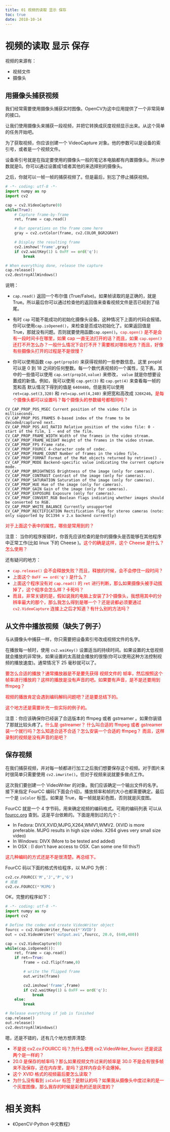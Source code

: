 ```yaml
---
title: 01 视频的读取 显示 保存
toc: true
date: 2018-10-14
---
```

# 视频的读取 显示 保存

视频的来源有：

- 视频文件
- 摄像头


## 用摄像头捕获视频

我们经常需要使用摄像头捕获实时图像。OpenCV为这中应用提供了一个非常简单的接口。

让我们使用摄像头来捕获一段视频，并把它转换成灰度视频显示出来。从这个简单的任务开始吧。

为了获取视频，你应该创建一个 VideoCapture 对象。他的参数可以是设备的索引号，或者是一个视频文件。

设备索引号就是在指定要使用的摄像头一般的笔记本电脑都有内置摄像头。所以参数就是0。你可以通过设置成1或者其他的来选择别的摄像头。

之后，你就可以一帧一帧的捕获视频了。但是最后，别忘了停止捕获视频。

```python
# -*- coding: utf-8 -*-
import numpy as np
import cv2

cap = cv2.VideoCapture(0)
while(True):
    # Capture frame-by-frame
    ret, frame = cap.read()

    # Our operations on the frame come here
    gray = cv2.cvtColor(frame, cv2.COLOR_BGR2GRAY)

    # Display the resulting frame
    cv2.imshow('frame',gray)
    if cv2.waitKey(1) & 0xFF == ord('q'):
        break

# When everything done, release the capture
cap.release()
cv2.destroyAllWindows()
```

说明：


- `cap.read()` 返回一个布尔值 (True/False)。如果帧读取的是正确的，就是True。所以最后你可以通过检查他的返回值来查看视频文件是否已经到了结尾。

- 有时 `cap` 可能不能成功的初始化摄像头设备。这种情况下上面的代码会报错。你可以使用`cap.isOpened()`，来检查是否成功初始化了。如果返回值是 True，那就没有问题。否则就要使用函数`cap.open()`。<span style="color:red;">`cap.open()` 是不是会有一段时间卡在哪里，如果 cap 一直无法打开的话？而且，如果 `cap.open()` 还打不开怎么办？一般什么情况下会打不开？需要核对哪些地方？而且，好像有些摄像头打开的过程是不是很慢？</span>

- 你可以使用函数 `cap.get(propId)` 来获得视频的一些参数信息。这里 propId 可以是 0 到 18 之间的任何整数。每一个数代表视频的一个属性，见下表。其中的一些值可以使用 `cap.set(propId,value)` 来修改， `value` 就是你想要设置成的新值。例如，我可以使用 `cap.get(3)` 和 `cap.get(4)` 来查看每一帧的宽和高 默认情况下得到的值是 `640X480`。但是我可以使用 `ret=cap.set(3,320)` 和 `ret=cap.set(4,240)` 来把宽和高改成 `320X240`。<span style="color:red;">是每个摄像头都可以设置吗？每个摄像头的参数编号都相同吗？</span>

```
CV_CAP_PROP_POS_MSEC Current position of the video file in milliseconds.
CV_CAP_PROP_POS_FRAMES 0-based index of the frame to be decoded/captured next.
CV_CAP_PROP_POS_AVI_RATIO Relative position of the video file: 0 - start of the film, 1 - end of the film.
CV_CAP_PROP_FRAME_WIDTH Width of the frames in the video stream.
CV_CAP_PROP_FRAME_HEIGHT Height of the frames in the video stream.
CV_CAP_PROP_FPS Frame rate.
CV_CAP_PROP_FOURCC 4-character code of codec.
CV_CAP_PROP_FRAME_COUNT Number of frames in the video file.
CV_CAP_PROP_FORMAT Format of the Mat objects returned by retrieve() .
CV_CAP_PROP_MODE Backend-specific value indicating the current capture mode.
CV_CAP_PROP_BRIGHTNESS Brightness of the image (only for cameras).
CV_CAP_PROP_CONTRAST Contrast of the image (only for cameras).
CV_CAP_PROP_SATURATION Saturation of the image (only for cameras).
CV_CAP_PROP_HUE Hue of the image (only for cameras).
CV_CAP_PROP_GAIN Gain of the image (only for cameras).
CV_CAP_PROP_EXPOSURE Exposure (only for cameras).
CV_CAP_PROP_CONVERT_RGB Boolean flags indicating whether images should be converted to RGB.
CV_CAP_PROP_WHITE_BALANCE Currently unsupported
CV_CAP_PROP_RECTIFICATION Rectification flag for stereo cameras (note: only supported by DC1394 v 2.x backend currently)
```

<span style="color:red;">对于上面这个表中的属性，哪些是常用到的？</span>

注意： 当你的程序报错时，你首先应该检查的是你的摄像头是否能够在其他程序中正常工作(比如 linux 下的 Cheese )。<span style="color:red;">这个的确是这样，这个 Cheese 是什么？怎么使用？</span>

还有疑问的地方：

- <span style="color:red;">`cap.release()` 会不会释放失败？而且，释放的时候，会不会停住一段时间？</span>
- <span style="color:red;">上面这个 `0xFF == ord('q')` 是什么？</span>
- <span style="color:red;">上面这个程序没有对 `cap.read()` 的 `ret` 进行判断，那么如果摄像头被手动拔掉了，这个程序会怎么样？卡死吗？</span>
- <span style="color:red;">而且，非常关键的是，假如说我的电脑上安装了3个摄像头，我想用其中的分辨率最大的那个，那么我怎么得到是哪一个？还是说都必须要通过 `cv2.VideoCapture` 连接上之后才知道？有什么别的方法吗？</span>

## 从文件中播放视频（缺失了例子）

与从摄像头中捕获一样，你只需要把设备索引号改成视频文件的名字。

在播放每一帧时，使用 `cv2.waiKey()` 设置适当的持续时间。如果设置的太低视频就会播放的非常快，如果设置的太高就会播放的很慢(你可以使用这种方法控制视频的播放速度)。通常情况下 25 毫秒就可以了。

<span style="color:red;">要怎么合适的播放？通常播放器是不是要先获得 视频文件的 帧率，然后按照这个帧率进行播放的？这样的播放是没有声音的吧。如果要有声音，是不是还要用到 ffmpeg？</span>

<span style="color:red;">视频的播放肯定会遇到编码解码问题吧？还是要总结下的。</span>

<span style="color:red;">这个地方还是需要补充一些实际的例子的。</span>

注意：你应该确保你已经装了合适版本的 ffmpeg 或者 gstreamer 。如果你装错了那就比较头疼了。<span style="color:red;">什么是 gstreamer？ 什么叫合适的 ffmpeg 或者 gstreamer 装一个就行吗？怎么知道合适不合适？怎么安装一个合适的 ffmpeg？ 而且，这样录制的视频是没有声音的是吧？</span>







## 保存视频

在我们捕获视频，并对每一帧都进行加工之后我们想要保存这个视频。对于图片来时很简单只需要使用 `cv2.imwrite()`。但对于视频来说就要多做点工作。

这次我们要创建一个 VideoWriter 的对象。我们应该确定一个输出文件的名字。接下来指定 FourCC 编码(下面会介绍)。播放频率和帧的大小也都需要确定。最后一个是 `isColor` 标签。如果是 True，每一帧就是彩色图，否则就是灰度图。

FourCC 就是一个 4 字节码，用来确定视频的编码格式。可用的编码列表 可以从 [fourcc.org](http://www.fourcc.org/codecs.php) 查到。这是平台依赖的。下面是用到过的几个：

- In Fedora: DIVX,XVID,MJPG,X264,WMV1,WMV2. (XVID is more preferable. MJPG results in high size video. X264 gives very small size video)
- In Windows: DIVX (More to be tested and added)
- In OSX : (I don't have access to OSX. Can some one fill this?)

<span style="color:red;">这几种编码的方式还是不是很清楚。再总结下。</span>

FourCC 码以下面的格式传给程序，以 MJPG 为例：

```python
cv2.cv.FOURCC('M','J','P','G')
# 或者
cv2.cv.FOURCC(*'MJPG')
```

OK，完整的程序如下：

```python
# -*- coding: utf-8 -*-
import numpy as np
import cv2

# Define the codec and create VideoWriter object
fourcc = cv2.VideoWriter_fourcc(*'XVID')
out = cv2.VideoWriter('output.avi',fourcc, 20.0, (640,480))

cap = cv2.VideoCapture(0)
while(cap.isOpened()):
    ret, frame = cap.read()
    if ret==True:
        frame = cv2.flip(frame,0)

        # write the flipped frame
        out.write(frame)

        cv2.imshow('frame',frame)
        if cv2.waitKey(1) & 0xFF == ord('q'):
            break
    else:
        break

# Release everything if job is finished
cap.release()
out.release()
cv2.destroyAllWindows()
```

嗯，还是不错的，还有几个地方想弄清楚:

- <span style="color:red;">不是说 cv2.cv.FOURCC 吗？为什么使用 cv2.VideoWriter_fourcc 还是说这两个是一样的？</span>
- <span style="color:red;">20.0 是保存的帧率吗？那么如果视频文件过来的帧率是 30.0 不是会有很多帧来不及保存，还在内存里，是吗？这样内存会不会爆掉。</span>
- <span style="color:red;">这个 XVID 格式的视频最后要怎么读取？</span>
- <span style="color:red;">为什么没有看到 `isColor` 标签？是默认的吗？如果我从摄像头中度过来的是一个灰度图像，那么我存的时候是彩色的还是灰度的？</span>







# 相关资料

- 《OpenCV-Python 中文教程》
